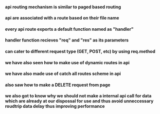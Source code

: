 #### api routing mechanism is similar to paged based routing
#### api are associated with a route based on their file name
#### every api route exports a default function named as "handler"
#### handler function recieves "req" and "res" as its parameters
#### can cater to different request type (GET, POST, etc) by using req.method
#### we have also seen how to make use of dynamic routes in api
#### we have also made use of catch all routes scheme in api
#### also saw how to make a DELETE request from page
#### we also got to know why we should not make a internal api call for data which are already at our dispossal for use and thus avoid unneccessary roudtrip data delay thus improving performance